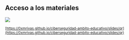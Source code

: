 ## Acceso a los materiales

<img class="r-stretch" style="text-align: center" src="assets/qr.png">

<small>[https://0xmrivas.github.io/ciberseguridad-ambito-educativo/slides/qr](https://0xmrivas.github.io/ciberseguridad-ambito-educativo/slides/qr)</small>